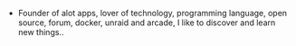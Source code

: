 - Founder of alot apps, lover of technology, programming language, open source, forum, docker, unraid and arcade, I like to discover and learn new things..
  <br>


































































































































































































































































































































































































